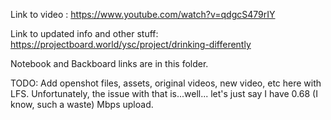 Link to video : https://www.youtube.com/watch?v=qdgcS479rIY

Link to updated info and other stuff: https://projectboard.world/ysc/project/drinking-differently

Notebook and Backboard links are in this folder. 

TODO: Add openshot files, assets, original videos, new video, etc here with LFS. Unfortunately, the issue with that is...well... let's just say I have 0.68 (I know, such a waste) Mbps upload.

